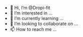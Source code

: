- 👋 Hi, I’m @Dropi-fit
- 👀 I’m interested in ...
- 🌱 I’m currently learning ...
- 💞️ I’m looking to collaborate on ...
- 📫 How to reach me ...

<!---
Dropi-fit/Dropi-fit is a ✨ special ✨ repository because its `README.md` (this file) appears on your GitHub profile.
You can click the Preview link to take a look at your changes.
--->
